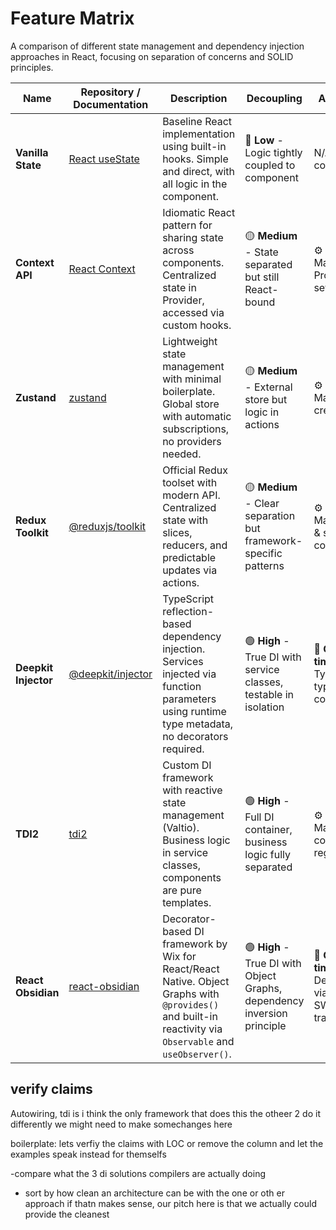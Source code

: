 # Feature Matrix

A comparison of different state management and dependency injection approaches in React, focusing on separation of concerns and SOLID principles.

| Name | Repository / Documentation | Description | Decoupling | Autowiring | DI Type | Reactivity | Boilerplate | Dependency Tree Config |
|------|---------------------------|-------------|------------|------------|---------|------------|-------------|----------------------|
| **Vanilla State** | [React useState](https://react.dev/reference/react/useState) | Baseline React implementation using built-in hooks. Simple and direct, with all logic in the component. | 🔴 **Low** - Logic tightly coupled to component | N/A - No DI container | ❌ No DI | React Built-in (useState) | 🟢 **Minimal** (~16 LOC) | N/A - No container |
| **Context API** | [React Context](https://react.dev/reference/react/createContext) | Idiomatic React pattern for sharing state across components. Centralized state in Provider, accessed via custom hooks. | 🟡 **Medium** - State separated but still React-bound | ⚙️ **Manual** - Manual Provider setup | 🔑 **Token-based** - Context as token | React Built-in (Context + useState) | 🔴 **Heavy** (~65 LOC) | ⚙️ Manual - Provider/Context setup |
| **Zustand** | [zustand](https://github.com/pmndrs/zustand) | Lightweight state management with minimal boilerplate. Global store with automatic subscriptions, no providers needed. | 🟡 **Medium** - External store but logic in actions | ⚙️ **Manual** - Manual store creation | ❌ No DI - Direct imports | External Library (Proxy-based) | 🟡 **Moderate** (~46 LOC) | ⚙️ Manual - Store definition |
| **Redux Toolkit** | [@reduxjs/toolkit](https://redux-toolkit.js.org/) | Official Redux toolset with modern API. Centralized state with slices, reducers, and predictable updates via actions. | 🟡 **Medium** - Clear separation but framework-specific patterns | ⚙️ **Manual** - Manual store & slice configuration | ❌ No DI - Direct imports | External Library (Immer + subscriptions) | 🟡 **Moderate** (~42 LOC + store) | ⚙️ Manual - Slice + store config |
| **Deepkit Injector** | [@deepkit/injector](https://github.com/deepkit/deepkit-framework) | TypeScript reflection-based dependency injection. Services injected via function parameters using runtime type metadata, no decorators required. | 🟢 **High** - True DI with service classes, testable in isolation | 🔧 **Compile-time** - TypeScript types via `tsc` compiler | 🎯 **Type-based** - Class types as tokens | Manual Subscription | 🟢 **Minimal** (~15 LOC) | 🔧 Semi-Auto - Providers list, auto-injection |
| **TDI2** | [tdi2](https://github.com/7frank/tdi2) | Custom DI framework with reactive state management (Valtio). Business logic in service classes, components are pure templates. | 🟢 **High** - Full DI container, business logic fully separated | ⚙️ **Manual** - Manual container registration | 🎨 **Interface-based** - TypeScript interfaces | Framework Reactive (Valtio) | 🟢 **Minimal** (~20 LOC) | 🤖 Auto - `@Service()` decorator auto-registers |
| **React Obsidian** | [react-obsidian](https://github.com/wix-incubator/obsidian) | Decorator-based DI framework by Wix for React/React Native. Object Graphs with `@provides()` and built-in reactivity via `Observable` and `useObserver()`. | 🟢 **High** - True DI with Object Graphs, dependency inversion principle | 🔧 **Compile-time** - Decorators via SWC/Babel transformer | 🔑 **Token-based** - String keys in Graph | Framework Reactive (Observable) | 🟢 **Minimal** (~11 LOC) | ⚙️ Manual - `@provides()` methods in Graph |



## verify claims

Autowiring, tdi is i think the only framework that does this the otheer 2 do it differently we might need to make somechanges here

boilerplate: lets verfiy the claims with LOC  or remove the column and let the examples speak instead for themselfs

-compare what the 3 di solutions compilers are actually doing

- sort by how clean an architecture can be with the one or oth er approach if thatn makes sense, our pitch here is that we actually could provide the cleanest